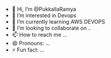 - 👋 Hi, I’m @PukkallaRamya
- 👀 I’m interested in Devops
- 🌱 I’m currently learning AWS DEVOPS
- 💞️ I’m looking to collaborate on ..
- 📫 How to reach me ...
- 😄 Pronouns: ...
- ⚡ Fun fact: ...

<!---
PukkallaRamya/PukkallaRamya is a ✨ special ✨ repository because its `README.md` (this file) appears on your GitHub profile.
You can click the Preview link to take a look at your changes.
--->
